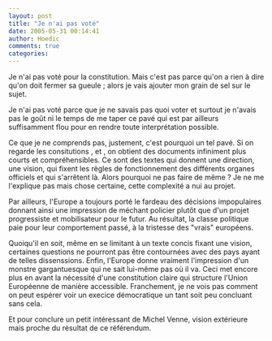 ```yaml
---
layout: post
title: "Je n'ai pas voté"
date: 2005-05-31 00:14:41
author: Hoedic
comments: true
categories: 
---
```



Je n'ai pas voté pour la constitution. Mais c'est pas parce qu'on a rien à dire qu'on doit fermer sa gueule ; alors je vais ajouter mon grain de sel sur le sujet.

Je n'ai pas voté parce que je ne savais pas quoi voter et surtout je n'avais pas le goût ni le temps de me taper ce pavé qui est par ailleurs suffisamment flou pour en rendre toute interprétation possible.

Ce que je ne comprends pas, justement, c'est pourquoi un tel pavé. Si on regarde les consitutions ,  et , on obtient des documents infiniment plus courts et compréhensibles. Ce sont des textes qui donnent une direction, une vision, qui fixent les règles de fonctionnement des différents organes officiels et qui s'arrêtent là. Alors pourquoi ne pas faire de même ? Je ne me l'explique pas mais chose certaine, cette complexité a nui au projet.

Par ailleurs, l'Europe a toujours porté le fardeau des décisions impopulaires donnant ainsi une impression de méchant policier plutôt que d'un projet progressiste et mobilisateur pour le futur. Au résultat, la classe politique paie pour leur comportement passé, à la tristesse des "vrais" européens.

Quoiqu'il en soit, même en se limitant à un texte concis fixant une vision, certaines questions ne pourront pas être contournées avec des pays ayant de telles dissenssions. Enfin, l'Europe donne vraiment l'impression d'un monstre gargantuesque qui ne sait lui-même pas où il va. Ceci met encore plus en avant la nécessité d'une constitution claire qui structure l'Union Européenne de manière accessible. Franchement, je ne vois pas comment on peut espérer voir un execice démocratique un tant soit peu concluant sans cela.

Et pour conclure un petit  intéressant de Michel Venne, vision extérieure mais proche du résultat de ce référendum.